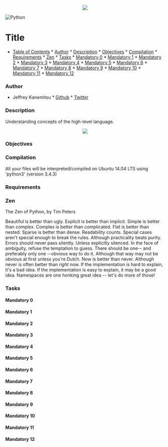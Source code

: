 <p align="center">
<a href="https://www.holbertonschool.com/"><img src="https://s3.amazonaws.com/bloc-global-assets/almanac-assets/bootcamps/logos/000/002/676/original/Holberton-School.png?1467187334"/>
</a>
</p>

![Python](https://img.shields.io/badge/python-v3.4-blue.svg)

# Title  #

* [Table of Contents](#table-of-contents)
        * [Author](#author)
        * [Description](#description)
        * [Objectives](#objectives)
        * [Compilation](#compilation)
        * [Requirements](#requirements)
        * [Zen](#zen)
        * [Tasks](#tasks)
          * [Mandatory 0](#mandatory-0)
          * [Mandatory 1](#mandatory-1)
          * [Mandatory 2](#mandatory-2)
          * [Mandatory 3](#mandatory-3)
          * [Mandatory 4](#mandatory-4)
          * [Mandatory 5](#mandatory-5)
          * [Mandatory 6](#mandatory-6)
          * [Mandatory 7](#mandatory-7)
          * [Mandatory 8](#mandatory-8)
          * [Mandatory 9](#mandatory-9)
          * [Mandatory 10](#mandatory-10)
          * [Mandatory 11](#mandatory-11)
          * [Mandatory 12](#mandatory-12)
### Author ###
* Jeffrey Kanemitsu
        * [Github](https://github.com/jeffreykanemitsu)
        * [Twitter](https://twitter.com/canofmisosoup)
### Description ###
Understanding concepts of the high-level language.

<p align="center">
<a href="https://www.python.org/"><img src="http://www.bebetterdeveloper.com/img/post_img/python-logo.png"/>
</a>
</p>

### Objectives ###

### Compilation ###
All your files will be interpreted/compiled on Ubuntu 14.04 LTS using 'python3' (version 3.4.3)

### Requirements ###

### Zen ###
The Zen of Python, by Tim Peters

Beautiful is better than ugly.
Explicit is better than implicit.
Simple is better than complex.
Complex is better than complicated.
Flat is better than nested.
Sparse is better than dense.
Readability counts.
Special cases aren't special enough to break the rules.
Although practicality beats purity.
Errors should never pass silently.
Unless explicitly silenced.
In the face of ambiguity, refuse the temptation to guess.
There should be one-- and preferably only one --obvious way to do it.
Although that way may not be obvious at first unless you're Dutch.
Now is better than never.
Although never is often better than *right* now.
If the implementation is hard to explain, it's a bad idea.
If the implementation is easy to explain, it may be a good idea.
Namespaces are one honking great idea -- let's do more of those!

### Tasks ###
#### Mandatory 0 ####
#### Mandatory 1 ####
#### Mandatory 2 ####
#### Mandatory 3 ####
#### Mandatory 4 ####
#### Mandatory 5 ####
#### Mandatory 6 ####
#### Mandatory 7 ####
#### Mandatory 8 ####
#### Mandatory 9 ####
#### Mandatory 10 ####
#### Mandatory 11 ####
#### Mandatory 12 ####
